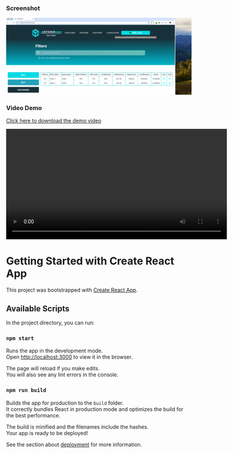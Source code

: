 ### Screenshot
![App Screenshot](https://raw.githubusercontent.com/luisflsmarques/YAMTOKEN/gh-pages/luis_assets/screenshots/Screenshot%202024-09-19%20at%2017.25.44.png)

### Video Demo
[Click here to download the demo video](https://raw.githubusercontent.com/luisflsmarques/YAMTOKEN/gh-pages/luis_assets/video/phantom_demo.mp4)

<video controls width="600">
  <source src="https://raw.githubusercontent.com/luisflsmarques/YAMTOKEN/gh-pages/luis_assets/video/demo.mp4" type="video/mp4">
  Your browser does not support the video tag.
</video>

# Getting Started with Create React App

This project was bootstrapped with [Create React App](https://github.com/facebook/create-react-app).

## Available Scripts

In the project directory, you can run:

### `npm start`

Runs the app in the development mode.\
Open [http://localhost:3000](http://localhost:3000) to view it in the browser.

The page will reload if you make edits.\
You will also see any lint errors in the console.

### `npm run build`

Builds the app for production to the `build` folder.\
It correctly bundles React in production mode and optimizes the build for the best performance.

The build is minified and the filenames include the hashes.\
Your app is ready to be deployed!

See the section about [deployment](https://facebook.github.io/create-react-app/docs/deployment) for more information.
